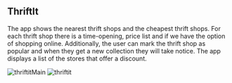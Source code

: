 ## ThriftIt

The app shows the nearest thrift shops and the cheapest thrift shops. For each thrift shop there is a time-opening, price list and if we have the option of shopping online. Additionally, the user can mark the thrift shop as popular and when they get a new collection they will take notice. The app displays a list of the stores that offer a discount.

![thriftitMain](https://user-images.githubusercontent.com/73236360/227720421-6f4d8a3c-a4b6-4d8d-ac7a-919c1f0ef7c8.PNG)
![thriftit](https://user-images.githubusercontent.com/73236360/227720451-458a8bdb-182e-4dc9-9b05-672e613339d0.PNG)
